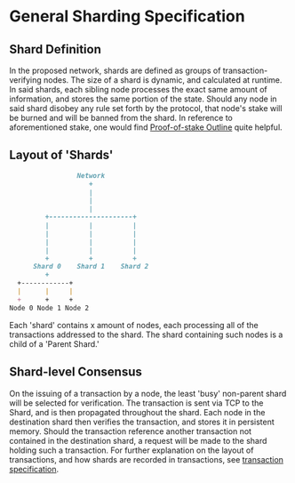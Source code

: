 # General Sharding Specification

## Shard Definition

In the proposed network, shards are defined as groups of transaction-verifying nodes. The size of a shard is dynamic, and calculated at runtime. In said shards, each sibling node processes the exact same amount of information, and stores the same portion of the state. Should any node in said shard disobey any rule set forth by the protocol, that node's stake will be burned and will be banned from the shard. In reference to aforementioned stake, one would find [Proof-of-stake Outline](ProofOfStake.md) quite helpful.

## Layout of 'Shards'

```MARKDOWN
                 Network
                    +
                    |
                    |
                    |
         +---------------------+
         |          |          |
         |          |          |
         |          |          |
         |          |          |
         +          +          +
      Shard 0    Shard 1    Shard 2
         +
  +------------+
  |      |     |
  +      +     +
Node 0 Node 1 Node 2
```

Each 'shard' contains x amount of nodes, each processing all of the transactions addressed to the shard. The shard containing such nodes is a child of a 'Parent Shard.'

## Shard-level Consensus

On the issuing of a transaction by a node, the least 'busy' non-parent shard will be selected for verification. The transaction is sent via TCP to the Shard, and is then propagated throughout the shard. Each node in the destination shard then verifies the transaction, and stores it in persistent memory. Should the transaction reference another transaction not contained in the destination shard, a request will be made to the shard holding such a transaction. For further explanation on the layout of transactions, and how shards are recorded in transactions, see [transaction specification](TransactionSpecification.md).